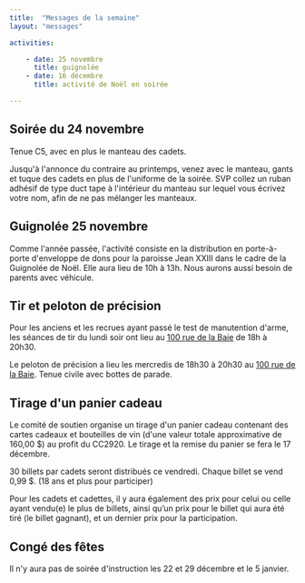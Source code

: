 ```yaml
---
title:  "Messages de la semaine"
layout: "messages"

activities: 

    - date: 25 novembre
      title: guignolée
    - date: 16 décembre
      title: activité de Noël en soirée

---
```

## Soirée du 24 novembre

Tenue C5, avec en plus le manteau des cadets.

Jusqu'à l'annonce du contraire au printemps, venez avec le manteau, gants et tuque des cadets en plus de l'uniforme de la soirée. SVP collez un ruban adhésif de type duct tape à l'intérieur du manteau sur lequel vous écrivez votre nom, afin de ne pas mélanger les manteaux.

## Guignolée 25 novembre

Comme l'année passée, l'activité consiste en la distribution en porte-à-porte d'enveloppe de dons pour la paroisse Jean XXIII dans le cadre de la Guignolée de Noël. Elle aura lieu de 10h à 13h. Nous aurons aussi besoin de parents avec véhicule.

## Tir et peloton de précision

Pour les anciens et les recrues ayant passé le test de manutention d'arme, les séances de tir du lundi soir ont lieu au [100 rue de la Baie](/information/comment-nous-rejoindre/) de 18h à 20h30.

Le peloton de précision a lieu les mercredis de 18h30 à 20h30 au [100 rue de la Baie](/information/comment-nous-rejoindre/). Tenue civile avec bottes de parade.

## Tirage d'un panier cadeau

Le comité de soutien organise un tirage d'un panier cadeau contenant des cartes cadeaux et bouteilles de vin (d'une valeur totale approximative de 160,00 $) au profit du CC2920. Le tirage et la remise du panier se fera le 17 décembre. 

30 billets par cadets seront distribués ce vendredi. Chaque billet se vend 0,99 $. (18 ans et plus pour participer)

Pour les cadets et cadettes, il y aura également des prix pour celui ou celle ayant vendu(e) le plus de billets, ainsi qu’un prix pour le billet qui aura été tiré (le billet gagnant), et un dernier prix pour la participation.

## Congé des fêtes

Il n'y aura pas de soirée d'instruction les 22 et 29 décembre et le 5 janvier.
